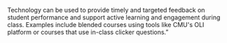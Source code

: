 <p><span style=font-weight: 400;>Technology can be used to provide timely and targeted feedback on student performance and support active learning and engagement during class. Examples include blended courses using tools like CMU's OLI platform or courses that use in-class clicker questions.”</span></p>